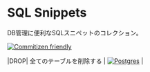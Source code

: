 # SQL Snippets

DB管理に便利なSQLスニペットのコレクション。

[![Commitizen friendly](https://img.shields.io/badge/commitizen-friendly-brightgreen.svg)](http://commitizen.github.io/cz-cli/)

|DROP| 全てのテーブルを削除する | [![Postgres](https://img.shields.io/badge/Posgres-%234169E1)](./postgres/drop-all-tables.sql) |